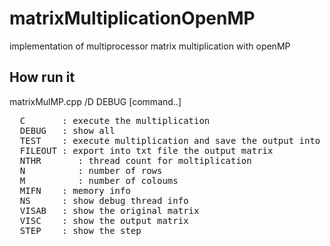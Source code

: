 # matrixMultiplicationOpenMP
 implementation of multiprocessor matrix multiplication with openMP

## How run it
 <cpp-compiler> matrixMulMP.cpp /D DEBUG [command..]<br />
 
 <pre>
  C       : execute the multiplication 
  DEBUG   : show all
  TEST    : execute multiplication and save the output into txt file
  FILEOUT : export into txt file the output matrix
  NTHR  	 : thread count for moltiplication
  N		     : number of rows
  M    		 : number of coloums
  MIFN    : memory info 
  NS      : show debug thread info
  VISAB   : show the original matrix
  VISC    : show the output matrix
  STEP    : show the step
</pre
